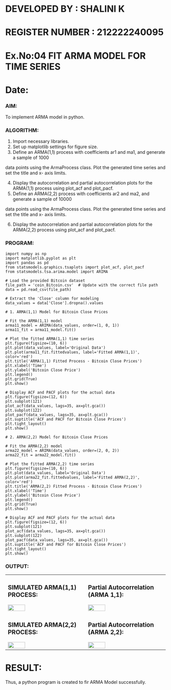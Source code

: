 # DEVELOPED BY : SHALINI K
# REGISTER NUMBER : 212222240095
# Ex.No:04   FIT ARMA MODEL FOR TIME SERIES
# Date: 



### AIM:
To implement ARMA model in python.
### ALGORITHM:
1. Import necessary libraries.
2. Set up matplotlib settings for figure size.
3. Define an ARMA(1,1) process with coefficients ar1 and ma1, and generate a sample of 1000

data points using the ArmaProcess class. Plot the generated time series and set the title and x-
axis limits.

4. Display the autocorrelation and partial autocorrelation plots for the ARMA(1,1) process using
plot_acf and plot_pacf.
5. Define an ARMA(2,2) process with coefficients ar2 and ma2, and generate a sample of 10000

data points using the ArmaProcess class. Plot the generated time series and set the title and x-
axis limits.

6. Display the autocorrelation and partial autocorrelation plots for the ARMA(2,2) process using
plot_acf and plot_pacf.
### PROGRAM:
```PY
import numpy as np
import matplotlib.pyplot as plt
import pandas as pd
from statsmodels.graphics.tsaplots import plot_acf, plot_pacf
from statsmodels.tsa.arima.model import ARIMA

# Load the provided Bitcoin dataset
file_path = 'coin_Bitcoin.csv'  # Update with the correct file path
data = pd.read_csv(file_path)

# Extract the 'Close' column for modeling
data_values = data['Close'].dropna().values

# 1. ARMA(1,1) Model for Bitcoin Close Prices

# Fit the ARMA(1,1) model
arma11_model = ARIMA(data_values, order=(1, 0, 1))
arma11_fit = arma11_model.fit()

# Plot the fitted ARMA(1,1) time series
plt.figure(figsize=(10, 6))
plt.plot(data_values, label='Original Data')
plt.plot(arma11_fit.fittedvalues, label='Fitted ARMA(1,1)', color='red')
plt.title('ARMA(1,1) Fitted Process - Bitcoin Close Prices')
plt.xlabel('Time')
plt.ylabel('Bitcoin Close Price')
plt.legend()
plt.grid(True)
plt.show()

# Display ACF and PACF plots for the actual data
plt.figure(figsize=(12, 6))
plt.subplot(121)
plot_acf(data_values, lags=35, ax=plt.gca())
plt.subplot(122)
plot_pacf(data_values, lags=35, ax=plt.gca())
plt.suptitle('ACF and PACF for Bitcoin Close Prices')
plt.tight_layout()
plt.show()

# 2. ARMA(2,2) Model for Bitcoin Close Prices

# Fit the ARMA(2,2) model
arma22_model = ARIMA(data_values, order=(2, 0, 2))
arma22_fit = arma22_model.fit()

# Plot the fitted ARMA(2,2) time series
plt.figure(figsize=(10, 6))
plt.plot(data_values, label='Original Data')
plt.plot(arma22_fit.fittedvalues, label='Fitted ARMA(2,2)', color='red')
plt.title('ARMA(2,2) Fitted Process - Bitcoin Close Prices')
plt.xlabel('Time')
plt.ylabel('Bitcoin Close Price')
plt.legend()
plt.grid(True)
plt.show()

# Display ACF and PACF plots for the actual data
plt.figure(figsize=(12, 6))
plt.subplot(121)
plot_acf(data_values, lags=35, ax=plt.gca())
plt.subplot(122)
plot_pacf(data_values, lags=35, ax=plt.gca())
plt.suptitle('ACF and PACF for Bitcoin Close Prices')
plt.tight_layout()
plt.show()

```

### OUTPUT:

<table>
  <tr>
    <td style="width:50%">
      <h3>SIMULATED ARMA(1,1) PROCESS:</h3>
      <img src="https://github.com/user-attachments/assets/d93ea978-68fb-4c6c-9842-ef449a0d5c93" style="width:48%; height:auto;">
    </td>
    <td style="width:50%">
      <h3>Partial Autocorrelation (ARMA 1,1):</h3>
      <img src="https://github.com/user-attachments/assets/680efae5-0627-4c37-9028-cc1f62f63bf9" style="width:48%; height:auto;">
    </td>
  </tr>
  <tr>
    <td style="width:50%">
      <h3>SIMULATED ARMA(2,2) PROCESS:</h3>
      <img src="https://github.com/user-attachments/assets/b89eae64-d15d-42b6-b398-9c7a6d010a58" style="width:48%; height:auto;">
    </td>
    <td style="width:50%">
      <h3>Partial Autocorrelation (ARMA 2,2):</h3>
      <img src="https://github.com/user-attachments/assets/02523c49-0c19-45af-9c83-16d9e5f07ed9" style="width:48%; height:auto;">
    </td>
  </tr>
</table>



# RESULT:
Thus, a python program is created to fir ARMA Model successfully.
